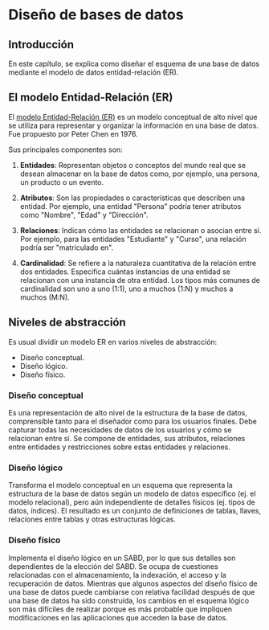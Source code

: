 # Diseño de bases de datos

## Introducción
En este capítulo, se explica como diseñar el esquema de una base de datos mediante el modelo de datos entidad-relación (ER).

## El modelo Entidad-Relación (ER)
El [modelo Entidad-Relación (ER)](https://en.wikipedia.org/wiki/Entity%E2%80%93relationship_model) es un modelo conceptual de alto nivel que se utiliza para representar y organizar la información en una base de datos. Fue propuesto por Peter Chen en 1976.

Sus principales componentes son:

1. **Entidades**: Representan objetos o conceptos del mundo real que se desean almacenar en la base de datos como, por ejemplo, una persona, un producto o un evento.

2. **Atributos**: Son las propiedades o características que describen una entidad. Por ejemplo, una entidad "Persona" podría tener atributos como "Nombre", "Edad" y "Dirección".

3. **Relaciones**: Indican cómo las entidades se relacionan o asocian entre sí. Por ejemplo, para las entidades "Estudiante" y "Curso", una relación podría ser "matriculado en".

4. **Cardinalidad**: Se refiere a la naturaleza cuantitativa de la relación entre dos entidades. Especifica cuántas instancias de una entidad se relacionan con una instancia de otra entidad. Los tipos más comunes de cardinalidad son uno a uno (1:1), uno a muchos (1:N) y muchos a muchos (M:N).

## Niveles de abstracción
Es usual dividir un modelo ER en varios niveles de abstracción:

- Diseño conceptual.
- Diseño lógico.
- Diseño físico.

### Diseño conceptual
Es una representación de alto nivel de la estructura de la base de datos, comprensible tanto para el diseñador como para los usuarios finales. Debe capturar todas las necesidades de datos de los usuarios y cómo se relacionan entre sí. Se compone de entidades, sus atributos, relaciones entre entidades y restricciones sobre estas entidades y relaciones.

### Diseño lógico
Transforma el modelo conceptual en un esquema que representa la estructura de la base de datos según un modelo de datos específico (ej. el modelo relacional), pero aún independiente de detalles físicos (ej. tipos de datos, índices). El resultado es un conjunto de definiciones de tablas, llaves, relaciones entre tablas y otras estructuras lógicas.

### Diseño físico
Implementa el diseño lógico en un SABD, por lo que sus detalles son dependientes de la elección del SABD. Se ocupa de cuestiones relacionadas con el almacenamiento, la indexación, el acceso y la recuperación de datos. Mientras que algunos aspectos del diseño físico de una base de datos puede cambiarse con relativa facilidad después de que una base de datos ha sido construída, los cambios en el esquema lógico son más difíciles de realizar porque es más probable que impliquen modificaciones en las aplicaciones que acceden la base de datos.